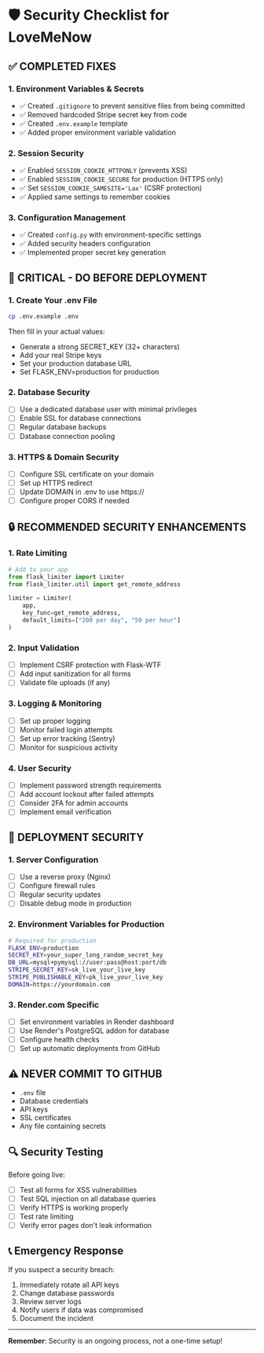 # 🛡️ Security Checklist for LoveMeNow

## ✅ **COMPLETED FIXES**

### 1. **Environment Variables & Secrets**
- ✅ Created `.gitignore` to prevent sensitive files from being committed
- ✅ Removed hardcoded Stripe secret key from code
- ✅ Created `.env.example` template
- ✅ Added proper environment variable validation

### 2. **Session Security**
- ✅ Enabled `SESSION_COOKIE_HTTPONLY` (prevents XSS)
- ✅ Enabled `SESSION_COOKIE_SECURE` for production (HTTPS only)
- ✅ Set `SESSION_COOKIE_SAMESITE='Lax'` (CSRF protection)
- ✅ Applied same settings to remember cookies

### 3. **Configuration Management**
- ✅ Created `config.py` with environment-specific settings
- ✅ Added security headers configuration
- ✅ Implemented proper secret key generation

## 🚨 **CRITICAL - DO BEFORE DEPLOYMENT**

### 1. **Create Your .env File**
```bash
cp .env.example .env
```
Then fill in your actual values:
- Generate a strong SECRET_KEY (32+ characters)
- Add your real Stripe keys
- Set your production database URL
- Set FLASK_ENV=production for production

### 2. **Database Security**
- [ ] Use a dedicated database user with minimal privileges
- [ ] Enable SSL for database connections
- [ ] Regular database backups
- [ ] Database connection pooling

### 3. **HTTPS & Domain Security**
- [ ] Configure SSL certificate on your domain
- [ ] Set up HTTPS redirect
- [ ] Update DOMAIN in .env to use https://
- [ ] Configure proper CORS if needed

## 🔒 **RECOMMENDED SECURITY ENHANCEMENTS**

### 1. **Rate Limiting**
```python
# Add to your app
from flask_limiter import Limiter
from flask_limiter.util import get_remote_address

limiter = Limiter(
    app,
    key_func=get_remote_address,
    default_limits=["200 per day", "50 per hour"]
)
```

### 2. **Input Validation**
- [ ] Implement CSRF protection with Flask-WTF
- [ ] Add input sanitization for all forms
- [ ] Validate file uploads (if any)

### 3. **Logging & Monitoring**
- [ ] Set up proper logging
- [ ] Monitor failed login attempts
- [ ] Set up error tracking (Sentry)
- [ ] Monitor for suspicious activity

### 4. **User Security**
- [ ] Implement password strength requirements
- [ ] Add account lockout after failed attempts
- [ ] Consider 2FA for admin accounts
- [ ] Implement email verification

## 🚀 **DEPLOYMENT SECURITY**

### 1. **Server Configuration**
- [ ] Use a reverse proxy (Nginx)
- [ ] Configure firewall rules
- [ ] Regular security updates
- [ ] Disable debug mode in production

### 2. **Environment Variables for Production**
```bash
# Required for production
FLASK_ENV=production
SECRET_KEY=your_super_long_random_secret_key
DB_URL=mysql+pymysql://user:pass@host:port/db
STRIPE_SECRET_KEY=sk_live_your_live_key
STRIPE_PUBLISHABLE_KEY=pk_live_your_live_key
DOMAIN=https://yourdomain.com
```

### 3. **Render.com Specific**
- [ ] Set environment variables in Render dashboard
- [ ] Use Render's PostgreSQL addon for database
- [ ] Configure health checks
- [ ] Set up automatic deployments from GitHub

## ⚠️ **NEVER COMMIT TO GITHUB**
- `.env` file
- Database credentials
- API keys
- SSL certificates
- Any file containing secrets

## 🔍 **Security Testing**
Before going live:
- [ ] Test all forms for XSS vulnerabilities
- [ ] Test SQL injection on all database queries
- [ ] Verify HTTPS is working properly
- [ ] Test rate limiting
- [ ] Verify error pages don't leak information

## 📞 **Emergency Response**
If you suspect a security breach:
1. Immediately rotate all API keys
2. Change database passwords
3. Review server logs
4. Notify users if data was compromised
5. Document the incident

---

**Remember**: Security is an ongoing process, not a one-time setup!